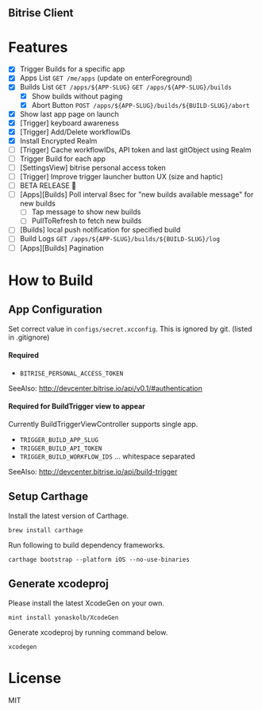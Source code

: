 Bitrise Client
---

# Features
- [x] Trigger Builds for a specific app
- [x] Apps List `GET /me/apps` (update on enterForeground)
- [x] Builds List `GET /apps/${APP-SLUG}` `GET /apps/${APP-SLUG}/builds`
  + [x] Show builds without paging
  + [x] Abort Button `POST /apps/${APP-SLUG}/builds/${BUILD-SLUG}/abort`
- [x] Show last app page on launch
- [x] [Trigger] keyboard awareness
- [x] [Trigger] Add/Delete workflowIDs
- [x] Install Encrypted Realm
- [ ] [Trigger] Cache workflowIDs, API token and last gitObject using Realm
- [ ] Trigger Build for each app
- [ ] [SettingsView] bitrise personal access token
- [ ] [Trigger] Improve trigger launcher button UX (size and haptic)
- [ ] BETA RELEASE 🚀
- [ ] [Apps][Builds] Poll interval 8sec for "new builds available message" for new builds
  + [ ] Tap message to show new builds
  + [ ] PullToRefresh to fetch new builds
- [ ] [Builds] local push notification for specified build
- [ ] Build Logs `GET /apps/${APP-SLUG}/builds/${BUILD-SLUG}/log`
- [ ] [Apps][Builds] Pagination

# How to Build
## App Configuration

Set correct value in `configs/secret.xcconfig`.
This is ignored by git. (listed in .gitignore)

#### Required
- `BITRISE_PERSONAL_ACCESS_TOKEN`

SeeAlso: http://devcenter.bitrise.io/api/v0.1/#authentication

#### Required for BuildTrigger view to appear

Currently BuildTriggerViewController supports single app.

- `TRIGGER_BUILD_APP_SLUG`
- `TRIGGER_BUILD_API_TOKEN`
- `TRIGGER_BUILD_WORKFLOW_IDS` ... whitespace separated

SeeAlso: http://devcenter.bitrise.io/api/build-trigger

## Setup Carthage
Install the latest version of Carthage.
```
brew install carthage
```

Run following to build dependency frameworks.
```
carthage bootstrap --platform iOS --no-use-binaries
```

## Generate xcodeproj

Please install the latest XcodeGen on your own.
```
mint install yonaskolb/XcodeGen
```

Generate xcodeproj by running command below.
```
xcodegen
```

# License
MIT
